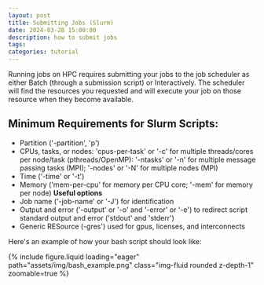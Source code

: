 ```yaml
---
layout: post
title: Submitting Jobs (Slurm)
date: 2024-03-28 15:00:00
description: how to submit jobs
tags: 
categories: tutorial
---
```


Running jobs on HPC requires submitting your jobs to the job scheduler as
either Batch (through a submission script) or Interactively. The scheduler will
find the resources you requested and will execute your job on those resource
when they become available.

## Minimum Requirements for Slurm Scripts:

- Partition ('-partition', 'p')
- CPUs, tasks, or nodes: 'cpus-per-task' or '-c' for multiple threads/cores per node/task (pthreads/OpenMP): '-ntasks' or '-n' for multiple message passing tasks (MPI); '-nodes' or '-N' for multiple nodes (MPI)
- Time ('-time' or '-t')
- Memory ('mem-per-cpu' for memory per CPU core; '-mem' for memory per node)
<strong>Useful options</strong>
- Job name ('-job-name' or '-J') for identification
- Output and error ('-output' or '-o' and '-error' or '-e') to redirect script standard output and error ('stdout' and 'stderr')
- Generic RESource (-gres') used for gpus, licenses, and interconnects

Here's an example of how your bash script should look like:

<div class="row mt-3">
    <div class="col-sm-4 mt-3 mt-md-0">
        {% include figure.liquid loading="eager" path="assets/img/bash_example.png" class="img-fluid rounded z-depth-1" zoomable=true %} 
    </div>
</div>

